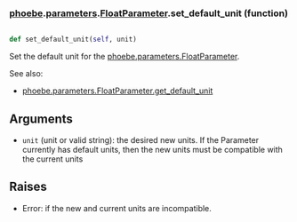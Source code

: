 ### [phoebe](phoebe.md).[parameters](phoebe.parameters.md).[FloatParameter](phoebe.parameters.FloatParameter.md).set_default_unit (function)


```py

def set_default_unit(self, unit)

```



Set the default unit for the [phoebe.parameters.FloatParameter](phoebe.parameters.FloatParameter.md).

See also:
* [phoebe.parameters.FloatParameter.get_default_unit](phoebe.parameters.FloatParameter.get_default_unit.md)

Arguments
--------
* `unit` (unit or valid string): the desired new units.  If the Parameter
    currently has default units, then the new units must be compatible
    with the current units

Raises
-------
* Error: if the new and current units are incompatible.

